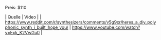



Preis: $110

| Quelle | Video |
| https://www.reddit.com/r/synthesizers/comments/v5g9xr/heres_a_diy_polyphonic_synth_i_built_hope_you/  | https://www.youtube.com/watch?v=Exk_K2VwGu0 |

